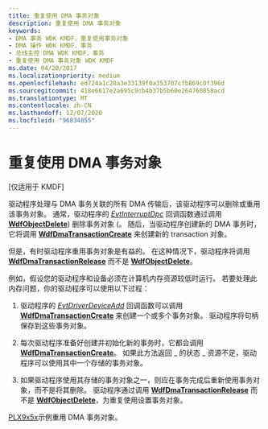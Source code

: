 ```yaml
---
title: 重复使用 DMA 事务对象
description: 重复使用 DMA 事务对象
keywords:
- DMA 事务 WDK KMDF，重复使用事务对象
- DMA 操作 WDK KMDF，事务
- 总线主控 DMA WDK KMDF，事务
- 重复使用 DMA 事务对象 WDK KMDF
ms.date: 04/20/2017
ms.localizationpriority: medium
ms.openlocfilehash: ed724a1c20a3e33139f0a353707cfb869c0f396d
ms.sourcegitcommit: 418e6617e2a695c9cb4b37b5b60e264760858acd
ms.translationtype: MT
ms.contentlocale: zh-CN
ms.lasthandoff: 12/07/2020
ms.locfileid: "96834855"
---
```

# <a name="reusing-dma-transaction-objects"></a>重复使用 DMA 事务对象


\[仅适用于 KMDF\]




驱动程序处理与 DMA 事务关联的所有 DMA 传输后，该驱动程序可以删除或重用该事务对象。 通常，驱动程序的 [*EvtInterruptDpc*](/windows-hardware/drivers/ddi/wdfinterrupt/nc-wdfinterrupt-evt_wdf_interrupt_dpc) 回调函数通过调用 [**WdfObjectDelete**](/windows-hardware/drivers/ddi/wdfobject/nf-wdfobject-wdfobjectdelete)) 删除事务对象 (。 随后，当驱动程序创建新的 DMA 事务时，它将调用 [**WdfDmaTransactionCreate**](/windows-hardware/drivers/ddi/wdfdmatransaction/nf-wdfdmatransaction-wdfdmatransactioncreate) 来创建新的 transaction 对象。

但是，有时驱动程序重用事务对象是有益的。 在这种情况下，驱动程序将调用 [**WdfDmaTransactionRelease**](/windows-hardware/drivers/ddi/wdfdmatransaction/nf-wdfdmatransaction-wdfdmatransactionrelease) 而不是 [**WdfObjectDelete**](/windows-hardware/drivers/ddi/wdfobject/nf-wdfobject-wdfobjectdelete)。

例如，假设您的驱动程序和设备必须在计算机内存资源较低时运行。 若要处理此内存问题，你的驱动程序可以使用以下过程：

1.  驱动程序的 [*EvtDriverDeviceAdd*](/windows-hardware/drivers/ddi/wdfdriver/nc-wdfdriver-evt_wdf_driver_device_add) 回调函数可以调用 [**WdfDmaTransactionCreate**](/windows-hardware/drivers/ddi/wdfdmatransaction/nf-wdfdmatransaction-wdfdmatransactioncreate) 来创建一个或多个事务对象。 驱动程序将句柄保存到这些事务对象。

2.  每次驱动程序准备好创建并初始化新的事务时，它都会调用 [**WdfDmaTransactionCreate**](/windows-hardware/drivers/ddi/wdfdmatransaction/nf-wdfdmatransaction-wdfdmatransactioncreate)。 如果此方法返回 \_ 的状态 \_ 资源不足，驱动程序可以使用其中一个存储的事务对象。

3.  如果驱动程序使用其存储的事务对象之一，则应在事务完成后重新使用事务对象，而不是将其删除。 驱动程序通过调用 [**WdfDmaTransactionRelease**](/windows-hardware/drivers/ddi/wdfdmatransaction/nf-wdfdmatransaction-wdfdmatransactionrelease) 而不是 [**WdfObjectDelete**](/windows-hardware/drivers/ddi/wdfobject/nf-wdfobject-wdfobjectdelete)，为重复使用设置事务对象。

[PLX9x5x](sample-kmdf-drivers.md)示例重用 DMA 事务对象。

 

